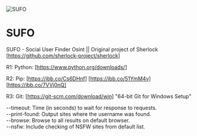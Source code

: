 ![SUFO](https://github.com/officialtc/SUFO/assets/83376141/a3ec6cdd-e905-4eb8-8a63-9022c7c354b4)

# SUFO

SUFO - Social User Finder Osint ||
Original project of Sherlock [https://github.com/sherlock-project/sherlock]

R1: Python: [https://www.python.org/downloads/] 

R2: Pip: [https://ibb.co/Cs6DHnf] [https://ibb.co/51YmM4v] [https://ibb.co/7VVj0nQ]

R3: Git: [https://git-scm.com/download/win] "64-bit Git for Windows Setup"

  --timeout:      Time (in seconds) to wait for response to requests.                   
  --print-found:  Output sites where the username was found.         
--browse:       Browse to all results on default browser.          
--nsfw:         Include checking of NSFW sites from default list.  
